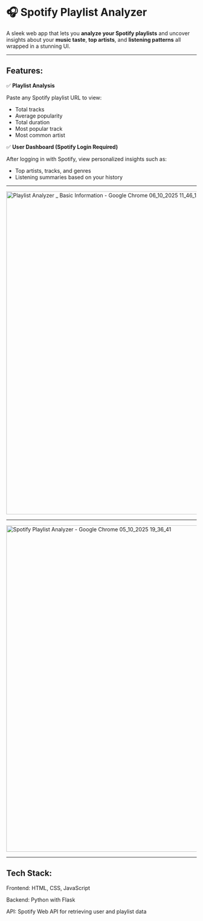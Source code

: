 
# 🎧 Spotify Playlist Analyzer

A sleek web app that lets you **analyze your Spotify playlists** and uncover insights about your **music taste**, **top artists**, and **listening patterns**  all wrapped in a stunning UI.

---

## Features:

✅ **Playlist Analysis**  

Paste any Spotify playlist URL to view:
- Total tracks  
- Average popularity  
- Total duration  
- Most popular track  
- Most common artist  




✅ **User Dashboard (Spotify Login Required)**  

After logging in with Spotify, view personalized insights such as:
- Top artists, tracks, and genres  
- Listening summaries based on your history   



---
<img width="1920" height="853" alt="Playlist Analyzer _ Basic Information - Google Chrome 06_10_2025 11_46_14" src="https://github.com/user-attachments/assets/ff2395f7-833b-440d-947d-a1eea853db45" />

---

<img width="1920" height="862" alt="Spotify Playlist Analyzer - Google Chrome 05_10_2025 19_36_41" src="https://github.com/user-attachments/assets/11f85bf3-572e-44bc-9226-d6b59690a155" />

---

## Tech Stack:

Frontend: HTML, CSS, JavaScript

Backend: Python with Flask

API: Spotify Web API for retrieving user and playlist data

